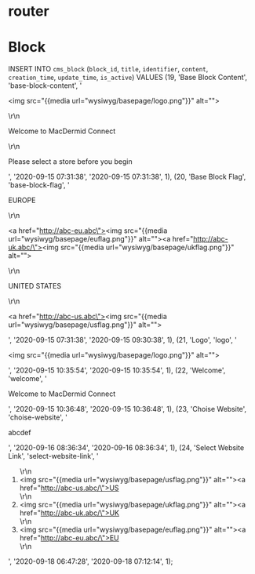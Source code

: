 # router
# Block

INSERT INTO `cms_block` (`block_id`, `title`, `identifier`, `content`, `creation_time`, `update_time`, `is_active`) VALUES
(19, 'Base Block Content', 'base-block-content', '<p><img src=\"{{media url=&quot;wysiwyg/basepage/logo.png&quot;}}\" alt=\"\"></p>\r\n<p>Welcome to MacDermid Connect</p>\r\n<p>Please select a store before you begin</p>', '2020-09-15 07:31:38', '2020-09-15 07:31:38', 1),
(20, 'Base Block Flag', 'base-block-flag', '<p>EUROPE</p>\r\n<p><a href=\"http://abc-eu.abc\"><img src=\"{{media url=&quot;wysiwyg/basepage/euflag.png&quot;}}\" alt=\"\"></a><a href=\"http://abc-uk.abc/\"><img src=\"{{media url=&quot;wysiwyg/basepage/ukflag.png&quot;}}\" alt=\"\"></a></p>\r\n<p>UNITED STATES</p>\r\n<p><a href=\"http://abc-us.abc\"><img src=\"{{media url=&quot;wysiwyg/basepage/usflag.png&quot;}}\" alt=\"\"></a></p>', '2020-09-15 07:31:38', '2020-09-15 09:30:38', 1),
(21, 'Logo', 'logo', '<p><img src=\"{{media url=&quot;wysiwyg/basepage/logo.png&quot;}}\" alt=\"\"></p>', '2020-09-15 10:35:54', '2020-09-15 10:35:54', 1),
(22, 'Welcome', 'welcome', '<p>Welcome to MacDermid Connect</p>', '2020-09-15 10:36:48', '2020-09-15 10:36:48', 1),
(23, 'Choise Website', 'choise-website', '<p>abcdef</p>', '2020-09-16 08:36:34', '2020-09-16 08:36:34', 1),
(24, 'Select Website Link', 'select-website-link', '<ol>\r\n<li><img src=\"{{media url=\"wysiwyg/basepage/usflag.png\"}}\" alt=\"\"><a href=\"http://abc-us.abc/\">US</a></li>\r\n<li><img src=\"{{media url=\"wysiwyg/basepage/ukflag.png\"}}\" alt=\"\"><a href=\"http://abc-uk.abc/\">UK</a></li>\r\n<li><img src=\"{{media url=\"wysiwyg/basepage/euflag.png\"}}\" alt=\"\"><a href=\"http://abc-eu.abc/\">EU</a></li>\r\n</ol>', '2020-09-18 06:47:28', '2020-09-18 07:12:14', 1);
